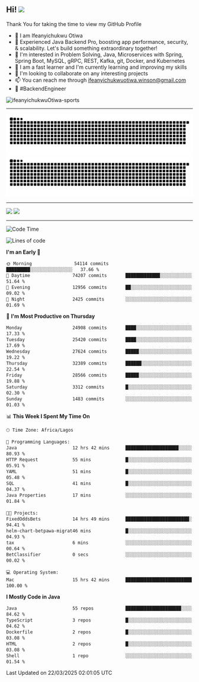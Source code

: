 <!-- BLOG-POST-LIST:START --><!-- BLOG-POST-LIST:END -->

## Hi! <img src="https://media.giphy.com/media/hvRJCLFzcasrR4ia7z/giphy.gif" width="4%"> 

Thank You for taking the time to view my GitHub Profile

- 👋 I am Ifeanyichukwu Otiwa
- 🚀 Experienced Java Backend Pro, boosting app performance, security, & scalability. Let's build something extraordinary together!
- 👀 I'm interested in Problem Solving, Java, Microservices with Spring, Spring Boot, MySQL, gRPC, REST, Kafka, git, Docker, and Kubernetes
- 🌱 I am a fast learner and I'm currently learning and improving my skills
- 💞️ I'm looking to collaborate on any interesting projects
- 📫 You can reach me through ifeanyichukwuotiwa.winson@gmail.com
- 🚀 #BackendEngineer

<p align="left" marginTop="10px"> <img src="https://komarev.com/ghpvc/?username=ifeanyichukwuOtiwa-sports&label=Profile%20views&color=0e75b6&style=for-the-badge" alt="ifeanyichukwuOtiwa-sports" /> </p>

***

<!--🐍📈SNAKEGRAPH / 🌐WEBSITE: https://github.com/Platane/snk -->
![github contribution grid snake animation](https://raw.githubusercontent.com/ifeanyichukwuOtiwa-sports/ifeanyichukwuOtiwa-sports/output/github-contribution-grid-snake-dark.svg#gh-dark-mode-only)![github contribution grid snake animation](https://raw.githubusercontent.com/ifeanyichukwuOtiwa-sports/ifeanyichukwuOtiwa-sports/output/github-contribution-grid-snake.svg#gh-light-mode-only)

***

<p float="left">
  <img float="left" src="https://github-readme-stats.vercel.app/api?username=ifeanyichukwuOtiwa-sports&count_private=true&include_all_commits=true&theme=react&show_icons=true" />
  <img float="right" src="https://github-readme-stats.vercel.app/api/top-langs/?username=ifeanyichukwuOtiwa-sports&layout=compact&show_icons=true&theme=react" /> 
</p>

***



<!--START_SECTION:waka-->
![Code Time](http://img.shields.io/badge/Code%20Time-3%2C557%20hrs%203%20mins-blue)

![Lines of code](https://img.shields.io/badge/From%20Hello%20World%20I%27ve%20Written-41.9%20million%20lines%20of%20code-blue)

**I'm an Early 🐤** 

```text
🌞 Morning                54114 commits       █████████░░░░░░░░░░░░░░░░   37.66 % 
🌆 Daytime                74207 commits       █████████████░░░░░░░░░░░░   51.64 % 
🌃 Evening                12956 commits       ██░░░░░░░░░░░░░░░░░░░░░░░   09.02 % 
🌙 Night                  2425 commits        ░░░░░░░░░░░░░░░░░░░░░░░░░   01.69 % 
```
📅 **I'm Most Productive on Thursday** 

```text
Monday                   24908 commits       ████░░░░░░░░░░░░░░░░░░░░░   17.33 % 
Tuesday                  25420 commits       ████░░░░░░░░░░░░░░░░░░░░░   17.69 % 
Wednesday                27624 commits       █████░░░░░░░░░░░░░░░░░░░░   19.22 % 
Thursday                 32389 commits       ██████░░░░░░░░░░░░░░░░░░░   22.54 % 
Friday                   28566 commits       █████░░░░░░░░░░░░░░░░░░░░   19.88 % 
Saturday                 3312 commits        █░░░░░░░░░░░░░░░░░░░░░░░░   02.30 % 
Sunday                   1483 commits        ░░░░░░░░░░░░░░░░░░░░░░░░░   01.03 % 
```


📊 **This Week I Spent My Time On** 

```text
🕑︎ Time Zone: Africa/Lagos

💬 Programming Languages: 
Java                     12 hrs 42 mins      ████████████████████░░░░░   80.93 % 
HTTP Request             55 mins             █░░░░░░░░░░░░░░░░░░░░░░░░   05.91 % 
YAML                     51 mins             █░░░░░░░░░░░░░░░░░░░░░░░░   05.48 % 
SQL                      41 mins             █░░░░░░░░░░░░░░░░░░░░░░░░   04.37 % 
Java Properties          17 mins             ░░░░░░░░░░░░░░░░░░░░░░░░░   01.84 % 

🐱‍💻 Projects: 
FixedOddsBets            14 hrs 49 mins      ████████████████████████░   94.41 % 
helm-chart-betpawa-migrat46 mins             █░░░░░░░░░░░░░░░░░░░░░░░░   04.93 % 
tax                      6 mins              ░░░░░░░░░░░░░░░░░░░░░░░░░   00.64 % 
BetClassifier            0 secs              ░░░░░░░░░░░░░░░░░░░░░░░░░   00.02 % 

💻 Operating System: 
Mac                      15 hrs 42 mins      █████████████████████████   100.00 % 
```

**I Mostly Code in Java** 

```text
Java                     55 repos            █████████████████████░░░░   84.62 % 
TypeScript               3 repos             █░░░░░░░░░░░░░░░░░░░░░░░░   04.62 % 
Dockerfile               2 repos             █░░░░░░░░░░░░░░░░░░░░░░░░   03.08 % 
HTML                     2 repos             █░░░░░░░░░░░░░░░░░░░░░░░░   03.08 % 
Shell                    1 repo              ░░░░░░░░░░░░░░░░░░░░░░░░░   01.54 % 
```




 Last Updated on 22/03/2025 02:01:05 UTC
<!--END_SECTION:waka-->

<!--
<p align="center">
![trophy](https://github-profile-trophy.vercel.app/?username=ifeanyichukwuOtiwa-sports&theme=onedark) (https://github.com/ryo-ma/github-profile-trophy)
</p>
-->

<!---
ifeanyi-otiwa/ifeanyi-otiwa is a ✨ special ✨ repository because its `README.md` (this file) appears on your GitHub profile.
You can click the Preview link to take a look at your changes.
--->
